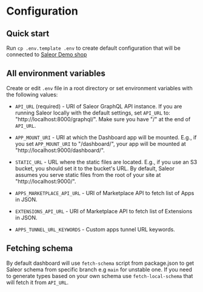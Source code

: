# Configuration

## Quick start

Run `cp .env.template .env` to create default configuration that will be connected to [Saleor Demo shop](https://demo.saleor.io/dashboard/)

## All environment variables

Create or edit `.env` file in a root directory or set environment variables with the following values:

- `API_URL` (required) - URI of Saleor GraphQL API instance.
  If you are running Saleor locally with the default settings, set `API_URL` to: "http://localhost:8000/graphql/".
  Make sure you have "/" at the end of `API_URL`.

- `APP_MOUNT_URI` - URI at which the Dashboard app will be mounted.
  E.g., if you set `APP_MOUNT_URI` to "/dashboard/", your app will be mounted at "http://localhost:9000/dashboard/".

- `STATIC_URL` - URL where the static files are located.
  E.g., if you use an S3 bucket, you should set it to the bucket's URL. By default, Saleor assumes you serve static files from the root of your site at "http://localhost:9000/".

- `APPS_MARKETPLACE_API_URL` - URI of Marketplace API to fetch list of Apps in JSON.

- `EXTENSIONS_API_URL` - URI of Marketplace API to fetch list of Extensions in JSON.

- `APPS_TUNNEL_URL_KEYWORDS` - Custom apps tunnel URL keywords.

## Fetching schema

By default dashboard will use `fetch-schema` script from package.json to get Saleor schema from specific branch e.g `main` for unstable one. If you need to generate types based on your own schema use `fetch-local-schema` that will fetch it from `API_URL`.
